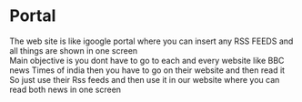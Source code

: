 # Portal
The web site is like igoogle portal where you can insert any RSS FEEDS and all things are shown in one screen    
Main objective is you dont have to go to each and every website like BBC news Times of india then you have to go on their website and then read it     
So just use their Rss feeds and then use it in our website where you can read both news in one screen  
